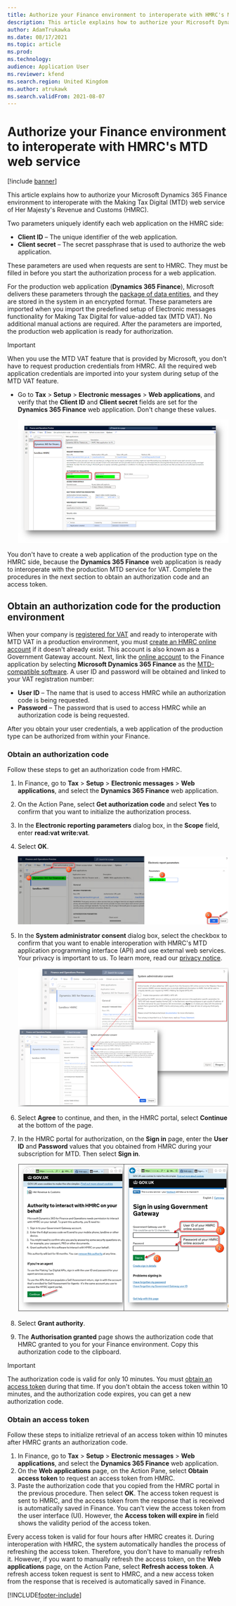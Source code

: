 ```yaml
---
title: Authorize your Finance environment to interoperate with HMRC's MTD web service
description: This article explains how to authorize your Microsoft Dynamics 365 Finance environment to interoperate with the Making Tax Digital (MTD) web service of Her Majesty's Revenue and Customs (HMRC).
author: AdamTrukawka
ms.date: 08/17/2021
ms.topic: article
ms.prod: 
ms.technology: 
audience: Application User
ms.reviewer: kfend
ms.search.region: United Kingdom
ms.author: atrukawk
ms.search.validFrom: 2021-08-07
---
```


# Authorize your Finance environment to interoperate with HMRC's MTD web service

[!include [banner](../../includes/banner.md)]

This article explains how to authorize your Microsoft Dynamics 365 Finance environment to interoperate with the Making Tax Digital (MTD) web service of Her Majesty's Revenue and Customs (HMRC).

Two parameters uniquely identify each web application on the HMRC side:

- **Client ID** – The unique identifier of the web application.
- **Client secret** – The secret passphrase that is used to authorize the web application.

These parameters are used when requests are sent to HMRC. They must be filled in before you start the authorization process for a web application.

For the production web application (**Dynamics 365 Finance**), Microsoft delivers these parameters through the [package of data entities](emea-gbr-mtd-vat-integration-setup.md#entities), and they are stored in the system in an encrypted format. These parameters are imported when you import the predefined setup of Electronic messages functionality for Making Tax Digital for value-added tax (MTD VAT). No additional manual actions are required. After the parameters are imported, the production web application is ready for authorization.

> [!IMPORTANT]
> When you use the MTD VAT feature that is provided by Microsoft, you don't have to request production credentials from HMRC. All the required web application credentials are imported into your system during setup of the MTD VAT feature.

- Go to **Tax** \> **Setup** \> **Electronic messages** \> **Web applications**, and verify that the **Client ID** and **Client secret** fields are set for the **Dynamics 365 Finance** web application. Don't change these values.

    ![Web application credentials.](../media/uk-mtd-prod-credentials.png)

You don't have to create a web application of the production type on the HMRC side, because the **Dynamics 365 Finance** web application is ready to interoperate with the production MTD service for VAT. Complete the procedures in the next section to obtain an authorization code and an access token.

## Obtain an authorization code for the production environment

When your company is [registered for VAT](https://www.gov.uk/vat-registration) and ready to interoperate with MTD VAT in a production environment, you must [create an HMRC online account](https://www.gov.uk/guidance/help-and-support-for-making-tax-digital#sign-up-for-making-tax-digital-for-vat) if it doesn't already exist. This account is also known as a Government Gateway account. Next, link the [online account](https://www.gov.uk/send-vat-return) to the Finance application by selecting **Microsoft Dynamics 365 Finance** as the [MTD-compatible software](https://www.tax.service.gov.uk/making-tax-digital-software?_ga=2.124730698.1312416614.1630487369-812816713.1605853350). A user ID and password will be obtained and linked to your VAT registration number:

- **User ID** – The name that is used to access HMRC while an authorization code is being requested.
- **Password** – The password that is used to access HMRC while an authorization code is being requested.

After you obtain your user credentials, a web application of the production type can be authorized from within your Finance.

### Obtain an authorization code

Follow these steps to get an authorization code from HMRC.

1. In Finance, go to **Tax** \> **Setup** \> **Electronic messages** \> **Web applications**, and select the **Dynamics 365 Finance** web application.
2. On the Action Pane, select **Get authorization code** and select **Yes** to confirm that you want to initialize the authorization process.
3. In the **Electronic reporting parameters** dialog box, in the **Scope** field, enter **read:vat write:vat**. 
4. Select **OK**.

    ![Setting Electronic reporting parameters.](../media/uk-mtd-get-authorization-code.png)

5. In the **System administrator consent** dialog box, select the checkbox to confirm that you want to enable interoperation with HMRC's MTD application programming interface (API) and use external web services. Your privacy is important to us. To learn more, read our [privacy notice](emea-gbr-mtd-vat-integration.md#privacy-notice).

    ![System administrator consent.](../media/uk-mtd-sys-admin.png)

6. Select **Agree** to continue, and then, in the HMRC portal, select **Continue** at the bottom of the page.
7. In the HMRC portal for authorization, on the **Sign in** page, enter the **User ID** and **Password** values that you obtained from HMRC during your subscription for MTD. Then select **Sign in**.

    ![Signing in to the HMRC portal.](../media/uk-mtd-hmrc-reg.png)

8. Select **Grant authority**.
9. The **Authorisation granted** page shows the authorization code that HMRC granted to you for your Finance environment. Copy this authorization code to the clipboard.

> [!IMPORTANT]
> The authorization code is valid for only 10 minutes. You must [obtain an access token](#obtain-an-access-token) during that time. If you don't obtain the access token within 10 minutes, and the authorization code expires, you can get a new authorization code.

### Obtain an access token

Follow these steps to initialize retrieval of an access token within 10 minutes after HMRC grants an authorization code.

1. In Finance, go to **Tax** \> **Setup** \> **Electronic messages** \> **Web applications**, and select the **Dynamics 365 Finance** web application.
2. On the **Web applications** page, on the Action Pane, select **Obtain access token** to request an access token from HMRC.
3. Paste the authorization code that you copied from the HMRC portal in the previous procedure. Then select **OK**. The access token request is sent to HMRC, and the access token from the response that is received is automatically saved in Finance. You can't view the access token from the user interface (UI). However, the **Access token will expire in** field shows the validity period of the access token.

Every access token is valid for four hours after HMRC creates it. During interoperation with HMRC, the system automatically handles the process of refreshing the access token. Therefore, you don't have to manually refresh it. However, if you want to manually refresh the access token, on the **Web applications** page, on the Action Pane, select **Refresh access token**. A refresh access token request is sent to HMRC, and a new access token from the response that is received is automatically saved in Finance.

[!INCLUDE[footer-include](../../../includes/footer-banner.md)]


